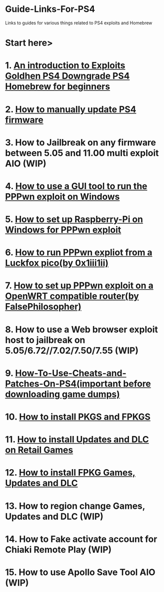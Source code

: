 # Guide-Links-For-PS4
Links to guides for various things related to PS4 exploits and Homebrew  
# Start here>    
# 1. [An introduction to Exploits Goldhen PS4 Downgrade PS4 Homebrew for beginners](https://github.com/DrYenyen/An-introduction-to-Exploits-Goldhen-and-PS4-Homebrew-for-beginners?tab=readme-ov-file)  
# 2. [How to manually update PS4 firmware](https://github.com/DrYenyen/PS4-Firware-Update-Guide)     
# 3. How to Jailbreak on any firmware between 5.05 and 11.00 multi exploit AIO (WIP)        
# 4. [How to use a GUI tool to run the PPPwn exploit on Windows](https://github.com/DrYenyen/PPPwnGo-Guide)           
# 5. [How to set up Raspberry-Pi on Windows for PPPwn exploit](https://github.com/DrYenyen/PPPwn-Setup-Guide-For-Raspberry-Pi)            
# 6. [How to run PPPwn expliot from a Luckfox pico(by 0x1iii1ii)](https://github.com/0x1iii1ii/PPPwn-Luckfox)
# 7. [How to set up PPPwn exploit on a OpenWRT compatible router(by FalsePhilosopher)](https://github.com/FalsePhilosopher/PPPwnWRT)    
# 8. How to use a Web browser exploit host to jailbreak on 5.05/6.72//7.02/7.50/7.55 (WIP)         
# 9. [How-To-Use-Cheats-and-Patches-On-PS4(important before downloading game dumps)](https://github.com/DrYenyen/How-To-Use-Goldhen-Cheats-and-Patches-On-PS4)               
# 10. [How to install PKGS and FPKGS](https://github.com/DrYenyen/How-To-Install-PS4-FPKGS)              
# 11. [How to install Updates and DLC on Retail Games](https://github.com/DrYenyen/How-to-install-Updates-and-DLC-on-Retail-Games)                
# 12. [How to install FPKG Games, Updates and DLC](https://github.com/DrYenyen/-How-to-install-FPKG-Games-Updates-and-DLC-)  
# 13. How to region change Games, Updates and DLC (WIP)            
# 14. How to Fake activate account for Chiaki Remote Play (WIP)              
# 15. How to use Apollo Save Tool AIO (WIP)                    
   
